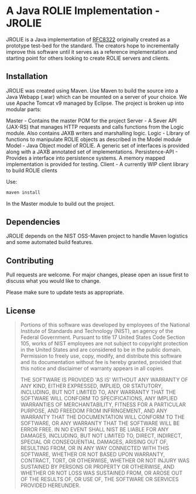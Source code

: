 # A Java ROLIE Implementation - JROLIE

JROLIE is a Java implementation of [RFC8322](https://tools.ietf.org/html/rfc8322) originally created as a prototype test-bed for the standard. The creators hope to incrementally improve this software until it serves as a reference implementation and starting point for others looking to create ROLIE servers and clients.

## Installation

JROLIE was created using Maven. Use Maven to build the source into a Java Webapp (.war) which can be mounted on a server of your choice. We use Apache Tomcat v9 managed by Eclipse. The project is broken up into modular parts:

Master - Contains the master POM for the project
Server - A Sever API (JAX-RS) that manages HTTP requests and calls functions from the Logic module. Also contains JAXB writers and marshalling logic.
Logic - Library of functions to manipulate ROLIE objects as described in the Model module
Model - Java Object model of ROLIE. A generic set of interfaces is provided along with a JAXB annotated set of implementations.
Persistence-API - Provides a interface into persistence systems. A memory mapped implementation is provided for testing.
Client - A currently WIP client library to build ROLIE clients

Use:

```bash
maven install
```

In the Master module to build out the project.

## Dependencies

JROLIE depends on the NIST OSS-Maven project to handle Maven logistics and some automated build features.

## Contributing
Pull requests are welcome. For major changes, please open an issue first to discuss what you would like to change.

Please make sure to update tests as appropriate.

## License
  >Portions of this software was developed by employees of the National Institute of Standards and Technology (NIST), an agency of the Federal Government. Pursuant to title 17 United States Code Section 105, works of NIST employees are not subject to copyright protection in the United States and are considered to be in the public domain. Permission to freely use, copy, modify, and distribute this software and its documentation without fee is hereby granted, provided that this notice and disclaimer of warranty appears in all copies. 
  >
 > THE SOFTWARE IS PROVIDED 'AS IS' WITHOUT ANY WARRANTY OF ANY KIND, EITHER EXPRESSED, IMPLIED, OR STATUTORY, INCLUDING, BUT NOT LIMITED TO, ANY WARRANTY THAT THE SOFTWARE WILL CONFORM TO SPECIFICATIONS, ANY IMPLIED WARRANTIES OF MERCHANTABILITY, FITNESS FOR A PARTICULAR PURPOSE, AND FREEDOM FROM INFRINGEMENT, AND ANY WARRANTY THAT THE DOCUMENTATION WILL CONFORM TO THE SOFTWARE, OR ANY WARRANTY THAT THE SOFTWARE WILL BE ERROR FREE. IN NO EVENT SHALL NIST BE LIABLE FOR ANY DAMAGES, INCLUDING, BUT NOT LIMITED TO, DIRECT, INDIRECT, SPECIAL OR CONSEQUENTIAL DAMAGES, ARISING OUT OF, RESULTING FROM, OR IN ANY WAY CONNECTED WITH THIS SOFTWARE, WHETHER OR NOT BASED UPON WARRANTY, CONTRACT, TORT, OR OTHERWISE, WHETHER OR NOT INJURY WAS SUSTAINED BY PERSONS OR PROPERTY OR OTHERWISE, AND WHETHER OR NOT LOSS WAS SUSTAINED FROM, OR AROSE OUT OF THE RESULTS OF, OR USE OF, THE SOFTWARE OR SERVICES PROVIDED HEREUNDER.
